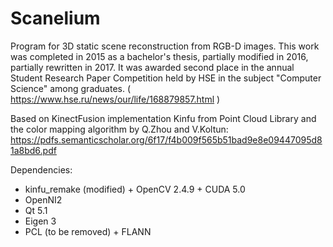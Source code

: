Scanelium
============

Program for 3D static scene reconstruction from RGB-D images. This work was completed in 2015 as a bachelor's thesis, partially modified in 2016, partially rewritten in 2017. It was awarded second place in the annual Student Research Paper Competition held by HSE in the subject "Computer Science" among graduates.
( https://www.hse.ru/news/our/life/168879857.html )

Based on KinectFusion implementation Kinfu from Point Cloud Library and the color mapping algorithm by Q.Zhou and V.Koltun:
https://pdfs.semanticscholar.org/6f17/f4b009f565b51bad9e8e09447095d81a8bd6.pdf

Dependencies: 
* kinfu_remake (modified) + OpenCV 2.4.9 + CUDA 5.0
* OpenNI2
* Qt 5.1
* Eigen 3
* PCL (to be removed) + FLANN